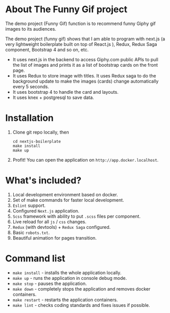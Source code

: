# About The Funny Gif project

The demo project (Funny Gif) function is to recommend funny Giphy gif images to its audiences.

The demo project (funny gif) shows that I am able to program with next.js (a very lightweight boilerplate built on top of React.js ), Redux, Redux Saga component, Bootstrap 4 and so on, etc.

- It uses next.js in the backend to access Giphy.com public APIs to pull the list of images and prints it as a list of bootstrap cards on the front page.
- It uses Redux to store image with titles. It uses Redux saga to do the background update to make the images (cards) change automatically every 5 seconds.
- It uses bootstrap 4 to handle the card and layouts.
- It uses knex + postgresql to save data.



# Installation


1. Clone git repo locally, then

    ```
    cd nextjs-boilerplate
    make install
    make up
    ```

2. Profit! You can open the application on `http://app.docker.localhost`.

# What's included?

1. Local development environment based on docker.
2. Set of make commands for faster local development.
3. `Eslint` support.
4. Configured `Next.js` application.
5. `Scss` framework with ability to put `.scss` files per component.
6. Live reload for all `js` / `css` changes.
7. `Redux` (with devtools) + `Redux Saga` configured.
8. Basic `robots.txt`.
9. Beautiful animation for pages transition.

# Command list

- `make install` - installs the whole application locally.
- `make up` - runs the application in console debug mode.
- `make stop` - pauses the application.
- `make down` - completely stops the application and removes docker containers.
- `make restart` - restarts the application containers.
- `make lint` - checks coding standards and fixes issues if possible.
